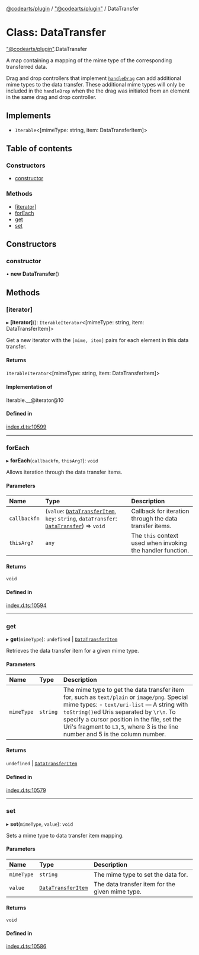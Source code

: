 [@codearts/plugin](../README.md) / ["@codearts/plugin"](../modules/_codearts_plugin_.md) / DataTransfer

# Class: DataTransfer

["@codearts/plugin"](../modules/_codearts_plugin_.md).DataTransfer

A map containing a mapping of the mime type of the corresponding transferred data.

Drag and drop controllers that implement [`handleDrag`](../interfaces/codearts_plugin_.TreeDragAndDropController.md#handledrag) can add additional mime types to the
data transfer. These additional mime types will only be included in the `handleDrop` when the the drag was initiated from
an element in the same drag and drop controller.

## Implements

- `Iterable`<[mimeType: string, item: DataTransferItem]\>

## Table of contents

### Constructors

- [constructor](codearts_plugin_.DataTransfer.md#constructor)

### Methods

- [[iterator]](codearts_plugin_.DataTransfer.md#[iterator])
- [forEach](codearts_plugin_.DataTransfer.md#foreach)
- [get](codearts_plugin_.DataTransfer.md#get)
- [set](codearts_plugin_.DataTransfer.md#set)

## Constructors

### constructor

• **new DataTransfer**()

## Methods

### [iterator]

▸ **[iterator]**(): `IterableIterator`<[mimeType: string, item: DataTransferItem]\>

Get a new iterator with the `[mime, item]` pairs for each element in this data transfer.

#### Returns

`IterableIterator`<[mimeType: string, item: DataTransferItem]\>

#### Implementation of

Iterable.\_\_@iterator@10

#### Defined in

[index.d.ts:10599](https://github.com/shuyaqian/cloudide-plugin-api/blob/5b69219/index.d.ts#L10599)

___

### forEach

▸ **forEach**(`callbackfn`, `thisArg?`): `void`

Allows iteration through the data transfer items.

#### Parameters

| Name | Type | Description |
| :------ | :------ | :------ |
| `callbackfn` | (`value`: [`DataTransferItem`](codearts_plugin_.DataTransferItem.md), `key`: `string`, `dataTransfer`: [`DataTransfer`](codearts_plugin_.DataTransfer.md)) => `void` | Callback for iteration through the data transfer items. |
| `thisArg?` | `any` | The `this` context used when invoking the handler function. |

#### Returns

`void`

#### Defined in

[index.d.ts:10594](https://github.com/shuyaqian/cloudide-plugin-api/blob/5b69219/index.d.ts#L10594)

___

### get

▸ **get**(`mimeType`): `undefined` \| [`DataTransferItem`](codearts_plugin_.DataTransferItem.md)

Retrieves the data transfer item for a given mime type.

#### Parameters

| Name | Type | Description |
| :------ | :------ | :------ |
| `mimeType` | `string` | The mime type to get the data transfer item for, such as `text/plain` or `image/png`.  Special mime types: - `text/uri-list` — A string with `toString()`ed Uris separated by `\r\n`. To specify a cursor position in the file, set the Uri's fragment to `L3,5`, where 3 is the line number and 5 is the column number. |

#### Returns

`undefined` \| [`DataTransferItem`](codearts_plugin_.DataTransferItem.md)

#### Defined in

[index.d.ts:10579](https://github.com/shuyaqian/cloudide-plugin-api/blob/5b69219/index.d.ts#L10579)

___

### set

▸ **set**(`mimeType`, `value`): `void`

Sets a mime type to data transfer item mapping.

#### Parameters

| Name | Type | Description |
| :------ | :------ | :------ |
| `mimeType` | `string` | The mime type to set the data for. |
| `value` | [`DataTransferItem`](codearts_plugin_.DataTransferItem.md) | The data transfer item for the given mime type. |

#### Returns

`void`

#### Defined in

[index.d.ts:10586](https://github.com/shuyaqian/cloudide-plugin-api/blob/5b69219/index.d.ts#L10586)
